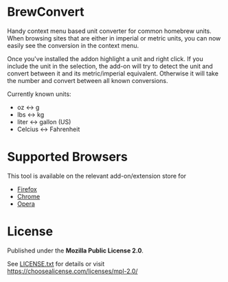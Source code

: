 BrewConvert
===========

Handy context menu based unit converter for common homebrew units. When browsing sites
that are either in imperial or metric units, you can now easily see the conversion
in the context menu.

Once you've installed the addon highlight a unit and right click. If you include the
unit in the selection, the add-on will try to detect the unit and convert between it
and its metric/imperial equivalent. Otherwise it will take the number and convert
between all known conversions.

Currently known units:

* oz <-> g
* lbs <-> kg
* liter <-> gallon (US)
* Celcius <-> Fahrenheit

Supported Browsers
==================

This tool is available on the relevant add-on/extension store for

* [Firefox](https://addons.mozilla.org/en-GB/firefox/addon/brewconvert/)
* [Chrome](https://chrome.google.com/webstore/detail/brew-convert/jcdkojonmmoljmglhlbampboocmemhfc)
* [Opera](https://addons.opera.com/en/extensions/details/brew-convert/)

License
=======

Published under the **Mozilla Public License 2.0**.

See [LICENSE.txt](https://github.com/Svenito/brewconvert/blob/master/LICENSE.txt) for details or visit https://choosealicense.com/licenses/mpl-2.0/
